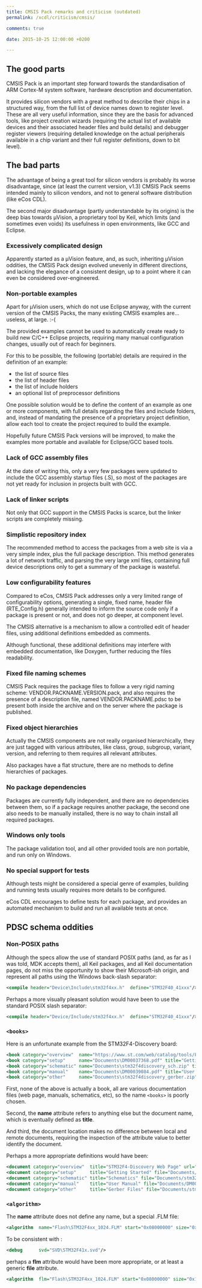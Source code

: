 ```yaml
---
title: CMSIS Pack remarks and criticism (outdated)
permalink: /xcdl/criticism/cmsis/

comments: true

date: 2015-10-25 12:00:00 +0200

---
```


## The good parts

CMSIS Pack is an important step forward towards the standardisation of ARM Cortex-M system software, hardware description and documentation.

It provides silicon vendors with a great method to describe their chips in a structured way, from the full list of device names down to register level. These are all very useful information, since they are the basis for advanced tools, like project creation wizards (requiring the actual list of available devices and their associated header files and build details) and debugger register viewers (requiring detailed knowledge on the actual peripherals available in a chip variant and their full register definitions, down to bit level).

## The bad parts

The advantage of being a great tool for silicon vendors is probably its worse disadvantage, since (at least the current version, v1.3) CMSIS Pack seems intended mainly to silicon vendors, and not to general software distribution (like eCos CDL).

The second major disadvantage (partly understandable by its origins) is the deep bias towards µVision, a proprietary tool by Keil, which limits (and sometimes even voids) its usefulness in open environments, like GCC and Eclipse.

### Excessively complicated design

Apparently started as a µVision feature, and, as such, inheriting µVision oddities, the CMSIS Pack design evolved unevenly in different directions, and lacking the elegance of a consistent design, up to a point where it can even be considered over-engineered.

### Non-portable examples

Apart for µVision users, which do not use Eclipse anyway, with the current version of the CMSIS Packs, the many existing CMSIS examples are... useless, at large. :-(

The provided examples cannot be used to automatically create ready to build new C/C++ Eclipse projects, requiring many manual configuration changes, usually out of reach for beginners.

For this to be possible, the following (portable) details are required in the definition of an example:

-   the list of source files
-   the list of header files
-   the list of include holders
-   an optional list of preprocessor definitions

One possible solution would be to define the content of an example as one or more components, with full details regarding the files and include folders, and, instead of mandating the presence of a proprietary project definition, allow each tool to create the project required to build the example.

Hopefully future CMSIS Pack versions will be improved, to make the examples more portable and available for Eclipse/GCC based tools.

### Lack of GCC assembly files

At the date of writing this, only a very few packages were updated to include the GCC assembly startup files (.S), so most of the packages are not yet ready for inclusion in projects built with GCC.

### Lack of linker scripts

Not only that GCC support in the CMSIS Packs is scarce, but the linker scripts are completely missing.

### Simplistic repository index

The recommended method to access the packages from a web site is via a very simple index, plus the full package description. This method generates a lot of network traffic, and parsing the very large xml files, containing full device descriptions only to get a summary of the package is wasteful.

### Low configurability features

Compared to eCos, CMSIS Pack addresses only a very limited range of configurability options, generating a single, fixed name, header file (RTE_Config.h) generally intended to inform the source code only if a package is present or not, and does not go deeper, at component level.

The CMSIS alternative is a mechanism to allow a controlled edit of header files, using additional definitions embedded as comments.

Although functional, these additional definitions may interfere with embedded documentation, like Doxygen, further reducing the files readability.

### Fixed file naming schemes

CMSIS Pack requires the package files to follow a very rigid naming scheme: VENDOR.PACKNAME.VERSION.pack, and also requires the presence of a description file, named VENDOR.PACKNAME.pdsc to be present both inside the archive and on the server where the package is published.

### Fixed object hierarchies

Actually the CMSIS components are not really organised hierarchically, they are just tagged with various attributes, like class, group, subgroup, variant, version, and referring to them requires all relevant attributes.

Also packages have a flat structure, there are no methods to define hierarchies of packages.

### No package dependencies

Packages are currently fully independent, and there are no dependencies between them, so if a package requires another package, the second one also needs to be manually installed, there is no way to chain install all required packages.

### Windows only tools

The package validation tool, and all other provided tools are non portable, and run only on Windows.

### No special support for tests

Although tests might be considered a special genre of examples, building and running tests usually requires more details to be configured.

eCos CDL encourages to define tests for each package, and provides an automated mechanism to build and run all available tests at once.

PDSC schema oddities
--------------------

### Non-POSIX paths

Although the specs allow the use of standard POSIX paths (and, as far as I was told, MDK accepts them), all Keil packages, and all Keil documentation pages, do not miss the opportunity to show their Microsoft-ish origin, and represent all paths using the Windows back-slash separator:

```xml
<compile header="Device\Include\stm32f4xx.h"  define="STM32F40_41xxx"/>
```

Perhaps a more visually pleasant solution would have been to use the standard POSIX slash separator:

```xml
<compile header="Device/Include/stm32f4xx.h"  define="STM32F40_41xxx"/>
```

### `<books>`

Here is an unfortunate example from the STM32F4-Discovery board:

```xml
<book category="overview"  name="https://www.st.com/web/catalog/tools/FM116/SC959/SS1532/LN1199/PF252419" title="STM32F4-Discovery Web Page"/>
<book category="setup"     name="Documents\DM00037368.pdf" title="Getting Started"/>
<book category="schematic" name="Documents\stm32f4discovery_sch.zip" title="Schematics"/>
<book category="manual"    name="Documents\DM00039084.pdf" title="User Manual"/>
<book category="other"     name="Documents\stm32f4discovery_gerber.zip" title="Gerber Files"/>
```

First, none of the above is actually a book, all are various documentation files (web page, manuals, schematics, etc), so the name `<books>` is poorly chosen.

Second, the **name** attribute refers to anything else but the document name, which is eventually defined as **title**.

And third, the document location makes no difference between local and remote documents, requiring the inspection of the attribute value to better identify the document.

Perhaps a more appropriate definitions would have been:

```xml
<document category="overview"  title="STM32F4-Discovery Web Page" url="https://www.st.com/web/catalog/tools/FM116/SC959/SS1532/LN1199/PF252419"/>
<document category="setup"     title="Getting Started" file="Documents/DM00037368.pdf"/>
<document category="schematic" title="Schematics" file="Documents/stm32f4discovery_sch.zip"/>
<document category="manual"    title="User Manual" file="Documents/DM00039084.pdf"/>
<document category="other"     title="Gerber Files" file="Documents/stm32f4discovery_gerber.zip"/>
```

### `<algorithm>`

The **name** attribute does not define any name, but a special .FLM file:

```xml
<algorithm  name="Flash\STM32F4xx_1024.FLM" start="0x08000000" size="0x100000" default="1"/>
```

To be consistent with <debug>:

```xml
<debug      svd="SVD\STM32F41x.svd"/>
```

perhaps a **flm** attribute would have been more appropriate, or at least a generic **file** attribute.

```xml
<algorithm  flm="Flash\STM32F4xx_1024.FLM" start="0x08000000" size="0x100000" default="1"/>
```
